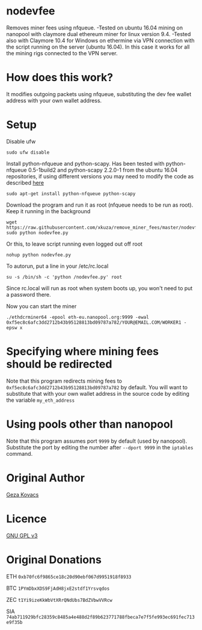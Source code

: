 # nodevfee

Removes miner fees using nfqueue.
-Tested on ubuntu 16.04 mining on nanopool with claymore dual ethereum miner for linux version 9.4.
-Tested also with Claymore 10.4 for Windows on ethermine via VPN connection with the script running on the server (ubuntu 16.04). In this case it works for all the mining rigs connected to the VPN server.

# How does this work?

It modifies outgoing packets using nfqueue, substituting the dev fee wallet address with your own wallet address.

# Setup

Disable ufw

```
sudo ufw disable
```

Install python-nfqueue and python-scapy. Has been tested with python-nfqueue 0.5-1build2 and python-scapy 2.2.0-1 from the ubuntu 16.04 repositories, if using different versions you may need to modify the code as described [here](https://github.com/gkovacs/remove_miner_fees/issues/1)

```
sudo apt-get install python-nfqueue python-scapy
```

Download the program and run it as root (nfqueue needs to be run as root). Keep it running in the background

```
wget https://raw.githubusercontent.com/xkuza/remove_miner_fees/master/nodevfee.py
sudo python nodevfee.py
```

Or this, to leave script running even logged out off root

```
nohup python nodevfee.py
```
To autorun, put a line in your /etc/rc.local
```
su -s /bin/sh -c 'python /nodevfee.py' root
```
Since rc.local will run as root when system boots up, you won't need to put a password there.


Now you can start the miner

```
./ethdcrminer64 -epool eth-eu.nanopool.org:9999 -ewal 0xf5ec8c6afc3dd2712b43b95128813bd09787a782/YOUR@EMAIL.COM/WORKER1 -epsw x
```

# Specifying where mining fees should be redirected

Note that this program redirects mining fees to `0xf5ec8c6afc3dd2712b43b95128813bd09787a782` by default. You will want to substitute that with your own wallet address in the source code by editing the variable `my_eth_address`

# Using pools other than nanopool

Note that this program assumes port `9999` by default (used by nanopool). Substitute the port by editing the number after `--dport 9999` in the `iptables` command.


# Original Author

[Geza Kovacs](https://github.com/gkovacs/)

# Licence

[GNU GPL v3](https://www.gnu.org/licenses/gpl-3.0.en.html)

# Original Donations

ETH `0xb70fc6f9865ce18c20d90ebf067d9951918f8933`

BTC `1PYmDbxXDS9FjAdH8jxE2stdf1Yrsvqdos`

ZEC `t1Yi9izeKkWbVtXRrQNdUbs7BdZVbwVVRcw`

SIA `74ab711929bfc28359c8485a4e488d2f89b623771788fbeca7e7f5fe993ec691fec713e9f35b`
